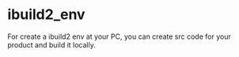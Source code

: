 ibuild2_env
===========

For create a ibuild2 env at your PC, you can create src code for your product and build it locally. 
